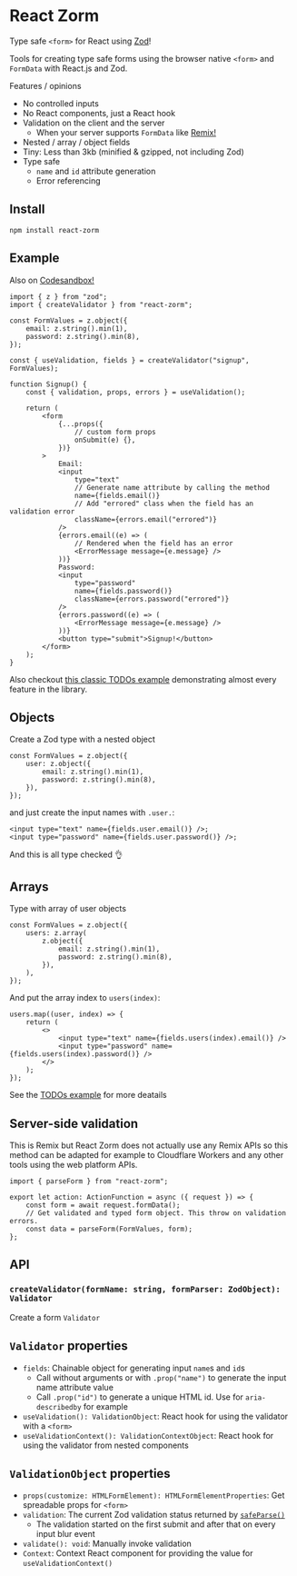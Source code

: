 # React Zorm

Type safe `<form>` for React using [Zod](https://github.com/colinhacks/zod)!

Tools for creating type safe forms using the browser native `<form>` and
`FormData` with React.js and Zod.

Features / opinions

-   No controlled inputs
-   No React components, just a React hook
-   Validation on the client and the server
    -   When your server supports `FormData` like [Remix!](https://remix.run/)
-   Nested / array / object fields
-   Tiny: Less than 3kb (minified & gzipped, not including Zod)
-   Type safe
    -   `name` and `id` attribute generation
    -   Error referencing

## Install

```
npm install react-zorm
```

## Example

Also on [Codesandbox!](https://codesandbox.io/s/react-zorm-signup-form-example-inlub)

```tsx
import { z } from "zod";
import { createValidator } from "react-zorm";

const FormValues = z.object({
    email: z.string().min(1),
    password: z.string().min(8),
});

const { useValidation, fields } = createValidator("signup", FormValues);

function Signup() {
    const { validation, props, errors } = useValidation();

    return (
        <form
            {...props({
                // custom form props
                onSubmit(e) {},
            })}
        >
            Email:
            <input
                type="text"
                // Generate name attribute by calling the method
                name={fields.email()}
                // Add "errored" class when the field has an validation error
                className={errors.email("errored")}
            />
            {errors.email((e) => (
                // Rendered when the field has an error
                <ErrorMessage message={e.message} />
            ))}
            Password:
            <input
                type="password"
                name={fields.password()}
                className={errors.password("errored")}
            />
            {errors.password((e) => (
                <ErrorMessage message={e.message} />
            ))}
            <button type="submit">Signup!</button>
        </form>
    );
}
```

Also checkout [this classic TODOs example][todos] demonstrating almost every feature in the library.

## Objects

Create a Zod type with a nested object

```tsx
const FormValues = z.object({
    user: z.object({
        email: z.string().min(1),
        password: z.string().min(8),
    }),
});
```

and just create the input names with `.user.`:

```tsx
<input type="text" name={fields.user.email()} />;
<input type="password" name={fields.user.password()} />;
```

And this is all type checked 👌

## Arrays

Type with array of user objects

```tsx
const FormValues = z.object({
    users: z.array(
        z.object({
            email: z.string().min(1),
            password: z.string().min(8),
        }),
    ),
});
```

And put the array index to `users(index)`:

```tsx
users.map((user, index) => {
    return (
        <>
            <input type="text" name={fields.users(index).email()} />
            <input type="password" name={fields.users(index).password()} />
        </>
    );
});
```

See the [TODOs example][todos] for more deatails

## Server-side validation

This is Remix but React Zorm does not actually use any Remix APIs so this method
can be adapted for example to Cloudflare Workers and any other tools using the
web platform APIs.

```tsx
import { parseForm } from "react-zorm";

export let action: ActionFunction = async ({ request }) => {
    const form = await request.formData();
    // Get validated and typed form object. This throw on validation errors.
    const data = parseForm(FormValues, form);
};
```

## API

### `createValidator(formName: string, formParser: ZodObject): Validator`

Create a form `Validator`

## `Validator` properties

-   `fields`: Chainable object for generating input `name`s and `id`s
    -   Call without arguments or with `.prop("name")` to generate the input name attribute value
    -   Call `.prop("id")` to generate a unique HTML id. Use for `aria-describedby` for example
-   `useValidation(): ValidationObject`: React hook for using the validator with a `<form>`
-   `useValidationContext(): ValidationContextObject`: React hook for using the validator from nested components

## `ValidationObject` properties

-   `props(customize: HTMLFormElement): HTMLFormElementProperties`: Get spreadable props for `<form>`
-   `validation`: The current Zod validation status returned by [`safeParse()`](https://github.com/colinhacks/zod/blob/cc8ad1981ba580d1250520fde8878073d4b7d40a/README.md#safeparse)
    -   The validation started on the first submit and after that on every input blur event
-   `validate(): void`: Manually invoke validation
-   `Context`: Context React component for providing the value for `useValidationContext()`

[todos]: https://codesandbox.io/s/react-zorm-todos-form-example-ss5c6?file=/src/App.tsx
